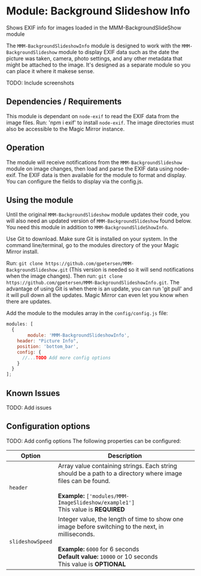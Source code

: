 # Module: Background Slideshow Info

Shows EXIF info for images loaded in the MMM-BackgroundSlideShow module

The `MMM-BackgroundSlideshowInfo` module is designed to work with the `MMM-BackgroundSlideshow` module to display EXIF data such as the date the picture was taken, camera, photo settings, and any other metadata that might be attached to the image.  It's designed as a separate module so you can place it where it makese sense.

TODO: Include screenshots

## Dependencies / Requirements

This module is dependant on `node-exif` to read the EXIF data from the image files.
Run: 'npm i exif' to install `node-exif`.
The image directories must also be accessible to the Magic Mirror instance.

## Operation

The module will receive notifications from the `MMM-BackgroundSlideshow` module on image changes, then load and parse the EXIF data using node-exif.  The EXIF data is then available for the module to format and display.  You can configure the fields to display via the config.js.

## Using the module

Until the original `MMM-BackgroundSlideshow` module updates their code, you will also need an updated version of `MMM-BackgroundSlideshow` found below.  You need this module in addition to `MMM-BackgroundSlideShowInfo`.

Use Git to download. Make sure Git is installed on your system. In the command line/terminal, go to the modules directory of the your Magic Mirror install.

Run: `git clone https://github.com/gpetersen/MMM-BackgroundSlideshow.git` (This version is needed so it will send notifications when the image changes).  Then run: `git clone https://github.com/gpetersen/MMM-BackgroundSlideshowInfo.git`. 
The advantage of using Git is when there is an update, you can run 'git pull' and it will pull down all the updates. Magic Mirror can even let you know when there are updates.

Add the module to the modules array in the `config/config.js` file:

```javascript
modules: [
  {
		module: 'MMM-BackgroundSlideshowInfo',
    header: "Picture Info",
    position: 'bottom_bar',
    config: {
      //...TODO Add more config options
    }
  }
];


```

## Known Issues

TODO: Add issues

## Configuration options

TODO: Add config options
The following properties can be configured:

<table width="100%">
	<!-- why, markdown... -->
	<thead>
		<tr>
			<th>Option</th>
			<th width="100%">Description</th>
		</tr>
	<thead>
	<tbody>
		<tr>
			<td><code>header</code></td>
			<td>Array value containing strings. Each string should be a path to a directory where image files can be found.<br>
				<br><b>Example:</b> <code>['modules/MMM-ImageSlideshow/example1']</code>
				<br>This value is <b>REQUIRED</b>
			</td>
		</tr>
		<tr>
			<td><code>slideshowSpeed</code></td>
			<td>Integer value, the length of time to show one image before switching to the next, in milliseconds.<br>
				<br><b>Example:</b> <code>6000</code> for 6 seconds
				<br><b>Default value:</b> <code>10000</code> or 10 seconds
				<br>This value is <b>OPTIONAL</b>
			</td>
		</tr>
    </tbody>
</table>
